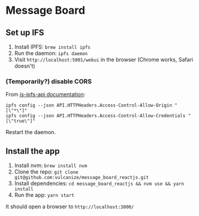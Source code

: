 # Message Board

## Set up IFS

1. Install IPFS: `brew install ipfs`
2. Run the daemon: `ipfs daemon`
3. Visit `http://localhost:5001/webui` in the browser (Chrome works, Safari doesn't)

### (Temporarily?) disable CORS

From [js-ipfs-api documentation](https://github.com/ipfs/js-ipfs-api/tree/master/examples/bundle-browserify#setup):

```
ipfs config --json API.HTTPHeaders.Access-Control-Allow-Origin "[\"*\"]"
ipfs config --json API.HTTPHeaders.Access-Control-Allow-Credentials "[\"true\"]"
```

Restart the daemon.

## Install the app

1. Install nvm: `brew install nvm`
2. Clone the repo: `git clone git@github.com:vulcanize/message_board_reactjs.git`
3. Install dependencies: `cd message_board_reactjs && nvm use && yarn install`
4. Run the app: `yarn start`

It should open a browser to `http://localhost:3000/`
